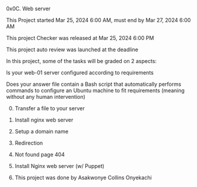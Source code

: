 0x0C. Web server

This Project started Mar 25, 2024 6:00 AM, must end by Mar 27, 2024 6:00 AM

This project Checker was released at Mar 25, 2024 6:00 PM

This project auto review was launched at the deadline

In this project, some of the tasks will be graded on 2 aspects:

Is your web-01 server configured according to requirements

Does your answer file contain a Bash script that automatically performs commands to configure an Ubuntu machine to fit requirements (meaning without any human intervention)

0. Transfer a file to your server

1. Install nginx web server

2. Setup a domain name

3. Redirection

4. Not found page 404

5. Install Nginx web server (w/ Puppet)

6. This project was done by Asakwonye Collins Onyekachi
